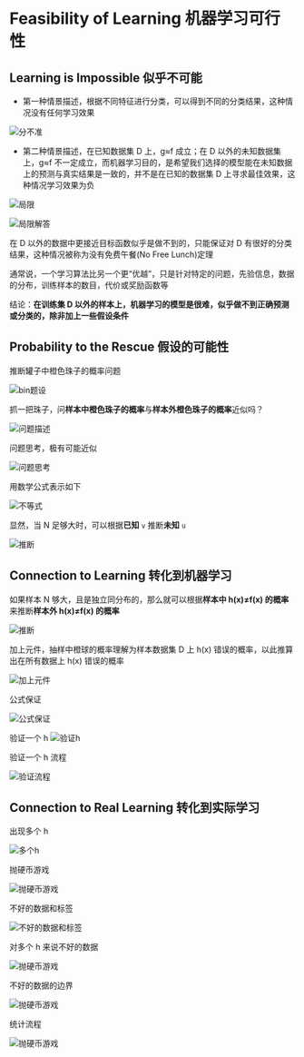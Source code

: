 # Feasibility of Learning 机器学习可行性
## Learning is Impossible 似乎不可能

- 第一种情景描述，根据不同特征进行分类，可以得到不同的分类结果，这种情况没有任何学习效果

![分不准](/images/kx101_.png)

- 第二种情景描述，在已知数据集 D 上，g≈f 成立；在 D 以外的未知数据集上，g≈f 不一定成立，而机器学习目的，是希望我们选择的模型能在未知数据上的预测与真实结果是一致的，并不是在已知的数据集 D 上寻求最佳效果，这种情况学习效果为负

![局限](/images/kx102_.png)

![局限解答](/images/kx103_.png)

在 D 以外的数据中更接近目标函数似乎是做不到的，只能保证对 D 有很好的分类结果，这种情况被称为没有免费午餐(No Free Lunch)定理

通常说，一个学习算法比另一个更“优越”，只是针对特定的问题，先验信息，数据的分布，训练样本的数目，代价或奖励函数等

结论：**在训练集 D 以外的样本上，机器学习的模型是很难，似乎做不到正确预测或分类的，除非加上一些假设条件**

## Probability to the Rescue 假设的可能性
推断罐子中橙色珠子的概率问题

![bin题设](/images/kx201_.png)

抓一把珠子，问**样本中橙色珠子的概率**与**样本外橙色珠子的概率**近似吗？

![问题描述](/images/kx202_.png)

问题思考，极有可能近似

![问题思考](/images/kx203_.png)

用数学公式表示如下

![不等式](/images/kx204_.png)

 显然，当 N 足够大时，可以根据**已知** `v` 推断**未知** `u`

![推断](/images/kx205_.png)

## Connection to Learning 转化到机器学习
如果样本 N 够大，且是独立同分布的，那么就可以根据**样本中 h(x)≠f(x) 的概率**来推断**样本外 h(x)≠f(x) 的概率**

![推断](/images/kx300_.png)

加上元件，抽样中橙球的概率理解为样本数据集 D 上 h(x) 错误的概率，以此推算出在所有数据上 h(x) 错误的概率


![加上元件](/images/kx301_.png)

公式保证

![公式保证](/images/kx302_.png)

验证一个 h
![验证h](/images/kx303_.png)

验证一个 h 流程

![验证流程](/images/kx304_.png)

## Connection to Real Learning 转化到实际学习

出现多个 h 

![多个h](/images/kx401_.png)

抛硬币游戏

![抛硬币游戏](/images/kx402_.png)

不好的数据和标签

![不好的数据和标签](/images/kx403_.png)

对多个 h 来说不好的数据 

![抛硬币游戏](/images/kx404_.png)

不好的数据的边界

![抛硬币游戏](/images/kx405_.png)

统计流程

![抛硬币游戏](/images/kx406_.png)


